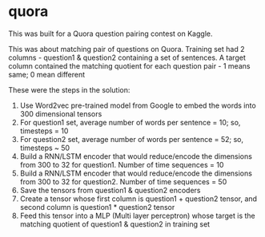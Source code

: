 # quora

This was built for a Quora question pairing contest on Kaggle.

This was about matching pair of questions on Quora.
Training set had 2 columns - question1 & question2 containing a set of sentences. A target column contained the matching
quotient for each question pair - 1 means same; 0 mean different

These were the steps in the solution:
1. Use Word2vec pre-trained model from Google to embed the words into 300 dimensional tensors
2. For question1 set, average number of words per sentence = 10; so, timesteps = 10
3. For question2 set, average number of words per sentence = 52; so, timesteps ~ 50
4. Build a RNN/LSTM encoder that would reduce/encode the dimensions from 300 to 32 for question1. Number of time sequences = 10
5. Build a RNN/LSTM encoder that would reduce/encode the dimensions from 300 to 32 for question2. Number of time sequences = 50
6. Save the tensors from question1 & question2 encoders
7. Create a tensor whose first column is question1  + question2 tensor, and second column is question1 * question2 tensor
8. Feed this tensor into a MLP (Multi layer perceptron) whose target is the matching quotient of question1 & question2 in
training set

